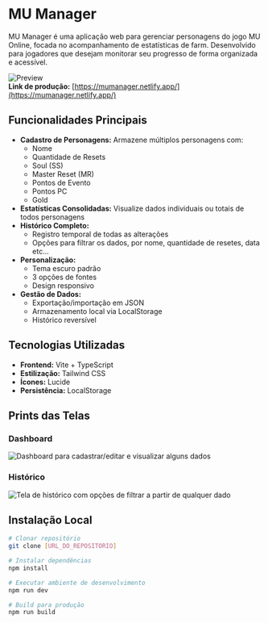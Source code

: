 # MU Manager

MU Manager é uma aplicação web para gerenciar personagens do jogo MU Online, focada no acompanhamento de estatísticas de farm. Desenvolvido para jogadores que desejam monitorar seu progresso de forma organizada e acessível.

![Preview](https://mumanager.netlify.app/preview.jpg)  
**Link de produção:** [https://mumanager.netlify.app/](https://mumanager.netlify.app/)

## Funcionalidades Principais

- **Cadastro de Personagens:** Armazene múltiplos personagens com:
  - Nome
  - Quantidade de Resets
  - Soul (SS)
  - Master Reset (MR)
  - Pontos de Evento
  - Pontos PC
  - Gold
- **Estatísticas Consolidadas:** Visualize dados individuais ou totais de todos personagens
- **Histórico Completo:**
  - Registro temporal de todas as alterações
  - Opções para filtrar os dados, por nome, quantidade de resetes, data etc...
- **Personalização:**
  - Tema escuro padrão
  - 3 opções de fontes
  - Design responsivo
- **Gestão de Dados:**
  - Exportação/importação em JSON
  - Armazenamento local via LocalStorage
  - Histórico reversível

## Tecnologias Utilizadas

- **Frontend:** Vite + TypeScript
- **Estilização:** Tailwind CSS
- **Ícones:** Lucide
- **Persistência:** LocalStorage

## Prints das Telas

### Dashboard

![Dashboard para cadastrar/editar e visualizar alguns dados](https://i.imgur.com/HzsJx9w.png)

### Histórico

![Tela de histórico com opções de filtrar a partir de qualquer dado](https://i.imgur.com/L7hK8tw.png)

## Instalação Local

```bash
# Clonar repositório
git clone [URL_DO_REPOSITORIO]

# Instalar dependências
npm install

# Executar ambiente de desenvolvimento
npm run dev

# Build para produção
npm run build
```

